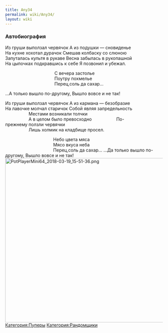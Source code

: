 ```yaml
---
title: Any34
permalink: wiki/Any34/
layout: wiki
---
```


### **Автобиография**

Из груши выползал червячок А из подушки — сновиденье
На кухне хохотал дурачок Смешав колбаску со слюною
Запуталась культя в рукаве Весна забылась в рукопашной
На цыпочках подкравшись к себе Я позвонил и убежал.

                                        С вечера застолье
                                        Поутру похмелье
                                        Перец,соль да сахар...

...А только вышло по-другому, Вышло вовсе и не так!

Из груши выползал червячок А из кармана — безобразие
На лавочке молчал старичок Собой являя запредельность
                   Местами возникали толчки
                   А в целом было превосходно
                   По-прежнему ползли червячки
                   Лишь холмик на кладбище просел.

                                       Небо цвета мяса
                                       Мясо вкуса неба
                                       Перец,соль да сахар...
...Да только вышло по-другому, Вышло вовсе и не так!
<img src="PotPlayerMini64_2018-03-19_15-51-36.png" title="fig:PotPlayerMini64_2018-03-19_15-51-36.png" width="526" height="526" alt="PotPlayerMini64_2018-03-19_15-51-36.png" />
[Категория:Пуперы](Категория:Пуперы "wikilink")
[Категория:Рандомщики](Категория:Рандомщики "wikilink")
